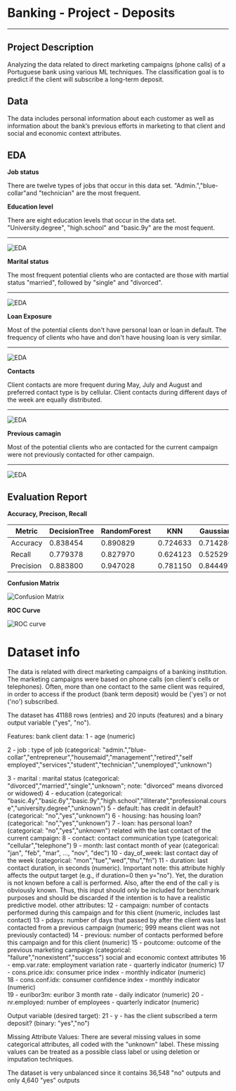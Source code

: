 # Banking - Project - Deposits
---
## Project Description
Analyzing the data related to direct marketing campaigns (phone calls) of a Portuguese bank using various ML techniques. The classification goal is to predict if the client will subscribe a long-term deposit. 
## Data
The data includes personal information about each customer as well as information about the bank’s previous efforts in marketing to that client and social and economic context attributes.

## EDA
**Job status**

There are twelve types of jobs that occur in this data set. "Admin.","blue-collar"and "technician" are the most frequent.

**Education level**

There are eight education levels that occur in the data set. "University.degree", "high.school" and "basic.9y" are the most fequent.

---
![EDA](Documentation/job_education.jpg)


**Marital status**

The most frequent potential clients who are contacted are those with martial status "married", followed by "single" and "divorced".

---
![EDA](Documentation/marital.jpg)


**Loan Exposure**

Most of the potential clients don't have personal loan or loan in default. The frequency of clients who have and don't have housing loan is very similar. 

---
![EDA](Documentation/houspersdef.jpg)


**Contacts**

Client contacts are more frequent during May, July and August and preferred contact type is by cellular. Client contacts during different days of the week are equally distributed.

---
![EDA](Documentation/contacts.jpg)


**Previous camagin**

Most of the potential clients who are contacted for the current campaign were not previously contacted for other campaign.

---
![EDA](Documentation/prevcamp.jpg)

## Evaluation Report

**Accuracy, Precison, Recall**

|Metric| DecisionTree| RandomForest|	KNN|	Gaussian|	GradientBoosting|	EXtremeGradientBoosting|
|------|-------------|--------------|----|-----------|----------------|-------------------------|
|Accuracy|	0.838454|	0.890829|	0.724633|	0.714286|	0.839867|	0.922144|
|Recall|	0.779378|	0.827970|	0.624123|	0.525299|	0.781475|	0.883763|
|Precision|	0.883800|	0.947028|	0.781150|	0.844497|	0.884806|	0.957243|


**Confusion Matrix**

![Confusion Matrix](Documentation/cm.jpg)


**ROC Curve**


![ROC curve](Documentation/roc.jpg)

# Dataset info
The data is related with direct marketing campaigns of a banking institution. The marketing campaigns were based on phone calls (on client's cells or telephones). Often, more than one contact to the same client was required, 
in order to access if the product (bank term deposit) would be ('yes') or not ('no') subscribed. 

The dataset has 41188 rows (entries) and 20 inputs (features) and a binary output variable ("yes", "no"). 

Features:
   bank client data:
   1 - age (numeric)
   
   2 - job : type of job (categorical: "admin.","blue-collar","entrepreneur","housemaid","management","retired","self employed","services","student","technician","unemployed","unknown")
   
   3 - marital : marital status (categorical: "divorced","married","single","unknown"; note: "divorced" means divorced or widowed)
   4 - education (categorical: "basic.4y","basic.6y","basic.9y","high.school","illiterate","professional.course","university.degree","unknown")
   5 - default: has credit in default? (categorical: "no","yes","unknown")
   6 - housing: has housing loan? (categorical: "no","yes","unknown")
   7 - loan: has personal loan? (categorical: "no","yes","unknown")
   related with the last contact of the current campaign:
   8 - contact: contact communication type (categorical: "cellular","telephone") 
   9 - month: last contact month of year (categorical: "jan", "feb", "mar", ..., "nov", "dec")
  10 - day_of_week: last contact day of the week (categorical: "mon","tue","wed","thu","fri")
  11 - duration: last contact duration, in seconds (numeric). Important note:  this attribute highly affects the output target (e.g., if duration=0 then y="no"). Yet, the duration is not known before a call is performed. 
Also, after the end of the call y is obviously known. Thus, this input should only be included for benchmark purposes and should be discarded if the intention is to have a realistic predictive model.
  other attributes:
  12 - campaign: number of contacts performed during this campaign and for this client (numeric, includes last contact)
  13 - pdays: number of days that passed by after the client was last contacted from a previous campaign (numeric; 999 means client was not previously contacted)
  14 - previous: number of contacts performed before this campaign and for this client (numeric)
  15 - poutcome: outcome of the previous marketing campaign (categorical: "failure","nonexistent","success")
  social and economic context attributes
  16 - emp.var.rate: employment variation rate - quarterly indicator (numeric)
  17 - cons.price.idx: consumer price index - monthly indicator (numeric)     
  18 - cons.conf.idx: consumer confidence index - monthly indicator (numeric)     
  19 - euribor3m: euribor 3 month rate - daily indicator (numeric)
  20 - nr.employed: number of employees - quarterly indicator (numeric)

  Output variable (desired target):
  21 - y - has the client subscribed a term deposit? (binary: "yes","no")

Missing Attribute Values: There are several missing values in some categorical attributes, all coded with the "unknown" label. These missing values can be treated as a possible class label or using deletion or imputation techniques.

The dataset is very unbalanced since it contains 36,548 "no" outputs and only 4,640 "yes" outputs
